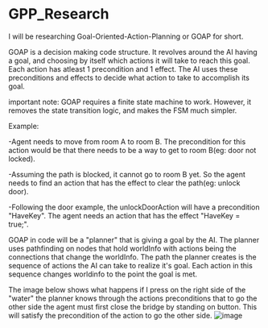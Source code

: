 # GPP_Research

I will be researching Goal-Oriented-Action-Planning or GOAP for short.

GOAP is a decision making code structure. It revolves around the AI having a goal, and choosing by itself which actions it will take to reach this goal.
Each action has atleast 1 precondition and 1 effect. The AI uses these preconditions and effects to decide what action to take to accomplish its goal.

important note: GOAP requires a finite state machine to work. However, it removes the state transition logic, and makes the FSM much simpler.

Example:

-Agent needs to move from room A to room B. The precondition for this action would be that there needs to be a way to get to room B(eg: door not locked).

-Assuming the path is blocked, it cannot go to room B yet. So the agent needs to find an action that has the effect to clear the path(eg: unlock door).

-Following the door example, the unlockDoorAction will have a precondition "HaveKey". The agent needs an action that has the effect "HaveKey = true;".

GOAP in code will be a "planner" that is giving a goal by the AI. The planner uses pathfinding on nodes that hold worldInfo with actions being the connections that change the worldInfo. The path the planner creates is the sequence of actions the AI can take to realize it's goal. Each action in this sequence changes worldinfo to the point the goal is met.

The image below shows what happens if I press on the right side of the "water" the planner knows through the actions preconditions that to go the other side the agent must first close the bridge by standing on button. This will satisfy the precondition of the action to go the other side.
![image](https://user-images.githubusercontent.com/99739337/211895053-e39e6ffc-c7d3-4ade-a59b-9cf459859542.png)
